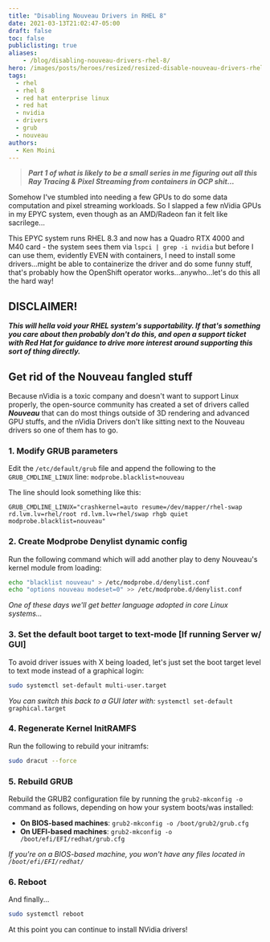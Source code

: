 ```yaml
---
title: "Disabling Nouveau Drivers in RHEL 8"
date: 2021-03-13T21:02:47-05:00
draft: false
toc: false
publiclisting: true
aliases:
    - /blog/disabling-nouveau-drivers-rhel-8/
hero: /images/posts/heroes/resized/resized-disable-nouveau-drivers-rhel8.png
tags:
  - rhel
  - rhel 8
  - red hat enterprise linux
  - red hat
  - nvidia
  - drivers
  - grub
  - nouveau
authors:
  - Ken Moini
---
```


> ***Part 1 of what is likely to be a small series in me figuring out all this Ray Tracing & Pixel Streaming from containers in OCP shit...***

Somehow I've stumbled into needing a few GPUs to do some data computation and pixel streaming workloads.  So I slapped a few nVidia GPUs in my EPYC system, even though as an AMD/Radeon fan it felt like sacrilege...

This EPYC system runs RHEL 8.3 and now has a Quadro RTX 4000 and M40 card - the system sees them via `lspci | grep -i nvidia` but before I can use them, evidently EVEN with containers, I need to install some drivers...might be able to containerize the driver and do some funny stuff, that's probably how the OpenShift operator works...anywho...let's do this all the hard way!

## DISCLAIMER!

***This will hella void your RHEL system's supportability.  If that's something you care about then probably don't do this, and open a support ticket with Red Hat for guidance to drive more interest around supporting this sort of thing directly.***

## Get rid of the Nouveau fangled stuff

Because nVidia is a toxic company and doesn't want to support Linux properly, the open-source community has created a set of drivers called ***Nouveau*** that can do most things outside of 3D rendering and advanced GPU stuffs, and the nVidia Drivers don't like sitting next to the Nouveau drivers so one of them has to go.

### 1. Modify GRUB parameters

Edit the `/etc/default/grub` file and append the following to the `GRUB_CMDLINE_LINUX` line: `modprobe.blacklist=nouveau`

The line should look something like this:

```text
GRUB_CMDLINE_LINUX="crashkernel=auto resume=/dev/mapper/rhel-swap rd.lvm.lv=rhel/root rd.lvm.lv=rhel/swap rhgb quiet modprobe.blacklist=nouveau"
```

### 2. Create Modprobe Denylist dynamic config

Run the following command which will add another play to deny Nouveau's kernel module from loading:

```bash
echo "blacklist nouveau" > /etc/modprobe.d/denylist.conf
echo "options nouveau modeset=0" >> /etc/modprobe.d/denylist.conf
```

*One of these days we'll get better language adopted in core Linux systems...*

### 3. Set the default boot target to text-mode [If running Server w/ GUI]

To avoid driver issues with X being loaded, let's just set the boot target level to text mode instead of a graphical login:

```bash
sudo systemctl set-default multi-user.target
```

*You can switch this back to a GUI later with:* `systemctl set-default graphical.target`

### 4. Regenerate Kernel InitRAMFS

Run the following to rebuild your initramfs:

```bash
sudo dracut --force
```

### 5. Rebuild GRUB

Rebuild the GRUB2 configuration file by running the `grub2-mkconfig -o` command as follows, depending on how your system boots/was installed:

- **On BIOS-based machines**: `grub2-mkconfig -o /boot/grub2/grub.cfg`
- **On UEFI-based machines**: `grub2-mkconfig -o /boot/efi/EFI/redhat/grub.cfg`

*If you're on a BIOS-based machine, you won't have any files located in `/boot/efi/EFI/redhat/`*

### 6. Reboot

And finally...

```bash
sudo systemctl reboot
```

At this point you can continue to install NVidia drivers!